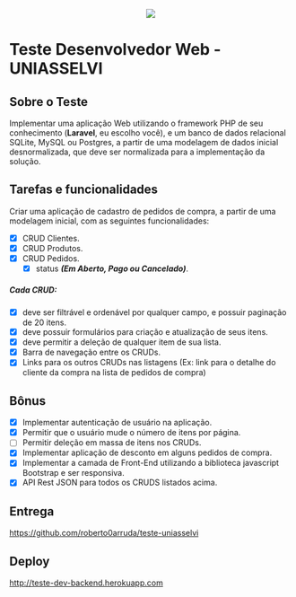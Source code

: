 <p align="center"><img src="https://portal.uniasselvi.com.br/public/img/site/logo.png"></p>

# Teste Desenvolvedor Web - UNIASSELVI

## Sobre o Teste

Implementar uma aplicação Web utilizando o framework PHP de seu conhecimento (**Laravel**, eu escolho você), e um banco de dados relacional SQLite, MySQL ou Postgres, a partir de uma modelagem de dados inicial desnormalizada, que deve ser normalizada para a implementação da solução.

## Tarefas e funcionalidades

Criar uma aplicação de cadastro de pedidos de compra, a partir de uma modelagem inicial, com as seguintes funcionalidades:

- [x] CRUD Clientes.
- [x] CRUD Produtos.
- [x] CRUD Pedidos.
    - [x] status **_(Em Aberto, Pago ou Cancelado)_**.
##### Cada CRUD:
- [x] deve ser filtrável e ordenável por qualquer campo, e possuir paginação de 20 itens.
- [x] deve possuir formulários para criação e atualização de seus itens.
- [x] deve permitir a deleção de qualquer item de sua lista.
- [x] Barra de navegação entre os CRUDs.
- [x] Links para os outros CRUDs nas listagens (Ex: link para o detalhe do cliente da compra na lista de pedidos de compra)

## Bônus

- [x] Implementar autenticação de usuário na aplicação.
- [x] Permitir que o usuário mude o número de itens por página.
- [ ] Permitir deleção em massa de itens nos CRUDs.
- [x] Implementar aplicação de desconto em alguns pedidos de compra.
- [x] Implementar a camada de Front-End utilizando a biblioteca javascript Bootstrap e ser responsiva.
- [x] API Rest JSON para todos os CRUDS listados acima.

## Entrega

https://github.com/roberto0arruda/teste-uniasselvi

## Deploy

http://teste-dev-backend.herokuapp.com
